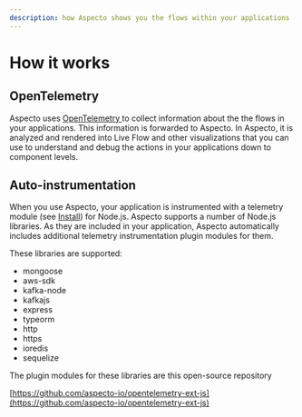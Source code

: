 ```yaml
---
description: how Aspecto shows you the flows within your applications
---
```


# How it works

## OpenTelemetry

Aspecto uses [OpenTelemetry ](https://opentelemetry.io/docs/concepts/what-is-opentelemetry/)to collect information about the the flows in your  applications. This information is forwarded to Aspecto. In Aspecto, it is analyzed and rendered into Live Flow and other visualizations that you can use to understand and debug the actions in your applications down to component levels. 

## Auto-instrumentation

When you use Aspecto, your application is instrumented with a telemetry module \(see [Install](install.md)\) for Node.js. Aspecto supports a number of Node.js libraries. As they are included in your application, Aspecto automatically includes additional telemetry instrumentation plugin modules for them.

These libraries are supported: 

* mongoose
* aws-sdk 
* kafka-node 
* kafkajs 
* express 
* typeorm 
* http 
* https
* ioredis
* sequelize

The plugin modules for these libraries are this open-source repository

[https://github.com/aspecto-io/opentelemetry-ext-js](https://github.com/aspecto-io/opentelemetry-ext-js)



